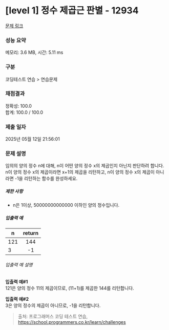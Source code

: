 # [level 1] 정수 제곱근 판별 - 12934 

[문제 링크](https://school.programmers.co.kr/learn/courses/30/lessons/12934) 

### 성능 요약

메모리: 3.6 MB, 시간: 5.11 ms

### 구분

코딩테스트 연습 > 연습문제

### 채점결과

정확성: 100.0<br/>합계: 100.0 / 100.0

### 제출 일자

2025년 05월 12일 21:56:01

### 문제 설명

<p>임의의 양의 정수 n에 대해, n이 어떤 양의 정수 x의 제곱인지 아닌지 판단하려 합니다.<br>
n이 양의 정수 x의 제곱이라면 x+1의 제곱을 리턴하고, n이 양의 정수 x의 제곱이 아니라면 -1을 리턴하는 함수를 완성하세요.</p>

<h5>제한 사항</h5>

<ul>
<li>n은 1이상,  50000000000000 이하인 양의 정수입니다.</li>
</ul>

<h5>입출력 예</h5>
<table class="table">
        <thead><tr>
<th>n</th>
<th style="text-align: center">return</th>
</tr>
</thead>
        <tbody><tr>
<td>121</td>
<td style="text-align: center">144</td>
</tr>
<tr>
<td>3</td>
<td style="text-align: center">-1</td>
</tr>
</tbody>
      </table>
<h6>입출력 예 설명</h6>

<p><strong>입출력 예#1</strong><br>
121은 양의 정수 11의 제곱이므로, (11+1)를 제곱한 144를 리턴합니다.</p>

<p><strong>입출력 예#2</strong><br>
3은 양의 정수의 제곱이 아니므로, -1을 리턴합니다.</p>


> 출처: 프로그래머스 코딩 테스트 연습, https://school.programmers.co.kr/learn/challenges